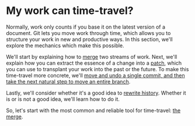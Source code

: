 # My work can time-travel?

Normally, work only counts if you base it on the latest version of a document.  Git lets you move work through time, which allows you to structure your work in new and productive ways.  In this section, we'll explore the mechanics which make this possible.

We'll start by explaining how to [merge](merge/merge.md) two streams of work.  Next, we'll explain how you can extract the essence of a change into a [patch](patch/patch.md), which you can use to transplant your work into the past or the future.  To make this time-travel more concrete, we'll [move and undo a single commit, and then take the next natural step to move an entire branch](cherry-pick-and-rebase/cherry-pick-and-rebase.md).

Lastly, we'll consider whether it's a good idea to [rewrite history](rewrite-history/rewrite-history.md).  Whether it is or is not a good idea, we'll learn how to do it.

So, let's start with the most common and reliable tool for time-travel: [the merge](merge/merge.md).
